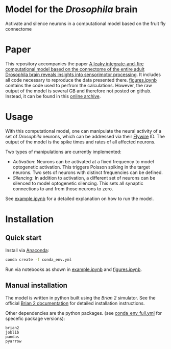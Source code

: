 # Model for the _Drosophila_ brain
Activate and silence neurons in a computational model based on the
fruit fly connectome

# Paper
This repository accompanies the paper 
[A leaky integrate-and-fire computational model based on the connectome of the entire adult Drosophila brain reveals insights into sensorimotor processing](https://www.biorxiv.org/content/10.1101/2023.05.02.539144v1).
It includes all code necessary to reproduce the data presented there.
[figures.ipynb](figures.ipynb) contains the code used to perfrom the calculations.
However, the raw output of the model is several GB and therefore not posted on github.
Instead, it can be found in this [online archive](TODO).




# Usage
With this computational model,
one can manipulate the neural activity of a set of _Drosophila_ neurons, which can be addressed via their [Flywire](https://flywire.ai/) ID.
The output of the model is the spike times and rates of all affected neurons.

Two types of manipulations are currently implemented:
- *Activation*:
Neurons can be activated at a fixed frequency to model optogenetic activation.
This triggers Poisson spiking in the target neurons. 
Two sets of neurons with distinct frequencies can be defined.
- *Silencing*:
In addition to activation, a different set of neurons can be silenced to model optogenetic silencing.
This sets all synaptic connections to and from those neurons to zero.

See [example.ipynb](example.ipynb) for a detailed explanation on how to run the model.

# Installation
## Quick start 
Install via [Anaconda](https://www.anaconda.com/):
```bash
conda create -f conda_env.yml
```
Run via notebooks as shown in [example.ipynb](example.ipynb) and [figures.ipynb](figures.ipynb).

## Manual installation
The model is written in python built using the *Brian 2* simulator.
See the official [Brian 2 documentation](https://brian2.readthedocs.io/en/stable/introduction/install.html) for detailed installation instructions.

Other dependencies are the python packages.
(see [conda_env_full.yml](conda_env_full.yml) for specefic package versions):
```
brian2
joblib
pandas
pyarrow
```

